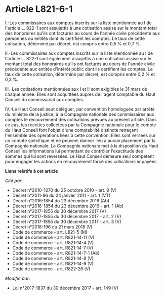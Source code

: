 # Article L821-6-1

I.-Les commissaires aux comptes inscrits sur la liste mentionnée au I de l'article L. 822-1 sont assujettis à une cotisation
assise sur le montant total des honoraires qu'ils ont facturés au cours de l'année civile précédente aux personnes ou entités
dont ils certifient les comptes. Le taux de cette cotisation, déterminé par décret, est compris entre 0,5 % et 0,7 %.

II.-Les commissaires aux comptes inscrits sur la liste mentionnée au I de l'article L. 822-1 sont également assujettis à une
cotisation assise sur le montant total des honoraires qu'ils ont facturés au cours de l'année civile précédente aux entités
d'intérêt public dont ils certifient les comptes. Le taux de cette cotisation, déterminé par décret, est compris entre 0,2 %
et 0,3 %.

III.-Les cotisations mentionnées aux I et II sont exigibles le 31 mars de chaque année. Elles sont acquittées auprès de
l'agent comptable du Haut Conseil du commissariat aux comptes.

IV.-Le Haut Conseil peut déléguer, par convention homologuée par arrêté du ministre de la justice, à la Compagnie nationale
des commissaires aux comptes le recouvrement des cotisations prévues au présent article. Dans ce cas, les recettes collectées
par la Compagnie nationale pour le compte du Haut Conseil font l'objet d'une comptabilité distincte retraçant l'ensemble des
opérations liées à cette convention. Elles sont versées sur un compte spécifique et ne peuvent donner lieu à aucun placement
par la Compagnie nationale. La Compagnie nationale met à la disposition du Haut Conseil les informations lui permettant de
contrôler l'exactitude des sommes qui lui sont reversées. Le Haut Conseil demeure seul compétent pour engager les actions en
recouvrement forcé des cotisations impayées.

**Liens relatifs à cet article**

_Cité par_:

  - Décret n°2010-1270 du 25 octobre 2010 - art. 9 (V)
  - Décret n°2011-96 du 24 janvier 2011 - art. 1 (VT)
  - Décret n°2016-1854 du 23 décembre 2016 (Ab)
  - Décret n°2016-1854 du 23 décembre 2016 - art. 1 (Ab)
  - Décret n°2017-1855 du 30 décembre 2017 (V)
  - Décret n°2017-1855 du 30 décembre 2017 - art. 2 (V)
  - Décret n°2017-1855 du 30 décembre 2017 - art. 3 (V)
  - Décret n°2018-196 du 21 mars 2018 (V)
  - Code de commerce - art. L821-5 (M)
  - Code de commerce - art. R821-14-11 (V)
  - Code de commerce - art. R821-14-4 (V)
  - Code de commerce - art. R821-14-7 (V)
  - Code de commerce - art. R821-14-7-1 (Ab)
  - Code de commerce - art. R821-14-8 (V)
  - Code de commerce - art. R821-14-9 (V)
  - Code de commerce - art. R822-26 (V)

_Modifié par_:

  - Loi n°2017-1837 du 30 décembre 2017 - art. 149 (V)
